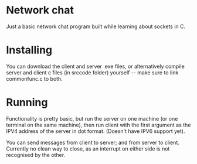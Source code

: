 # Network chat
Just a basic network chat program built while learning about sockets in C.

# Installing
You can download the client and server .exe files, or alternatively compile server and client c files (in srccode folder) yourself -- make sure to link commonfunc.c to both.

# Running
Functionality is pretty basic, but run the server on one machine (or one terminal on the same machine), then run client with the first argument as the IPV4 address of the server in dot format. (Doesn't have IPV6 support yet).

You can send messages from client to server; and from server to client. Currently no clean way to close, as an interrupt on either side is not recognised by the other. 